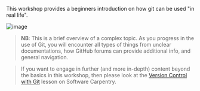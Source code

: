 This workshop provides a beginners introduction on how git can be used "in real life".

![image](https://github.com/user-attachments/assets/62998050-9d34-4c1c-b34a-8322d0a07009)

> **NB**: This is a brief overview of a complex topic.
> As you progress in the use of Git, you will encounter all types of things from unclear documentations, how GitHub forums can provide additional info, and general navigation.

> If you want to engage in further (and more in-depth) content beyond the basics in this workshop, then please look at the [Version Control with Git](https://swcarpentry.github.io/git-novice/) lesson on Software Carpentry.
